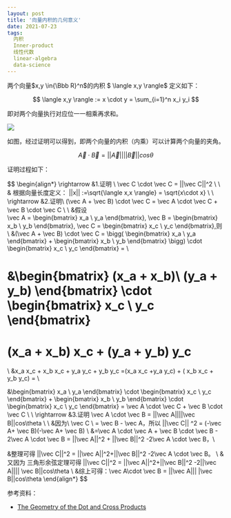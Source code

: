 ```yaml
---
layout: post
title: '向量内积的几何意义'
date: 2021-07-23
tags:
  内积
  Inner-product
  线性代数
  linear-algebra
  data-science
---
```




两个向量$x,y \in{\Bbb R}^n$的内积 $ \langle x,y  \rangle$​​ 定义如下：


$$
\langle x,y \rangle := x \cdot y = \sum_{i=1}^n x_i y_i
$$


即对两个向量执行对应位一一相乘再求和。



![](https://enpei-md.oss-cn-hangzhou.aliyuncs.com/img20210723164147.png?x-oss-process=style/wp)



如图，经过证明可以得到，即两个向量的内积（内乘）可以计算两个向量的夹角。


$$
\vec A \cdot \vec B = ||\vec A||||\vec B||cos\theta
$$


证明过程如下：


$$
\begin{align*}
\rightarrow &1.证明 \ \vec C \cdot \vec C = ||\vec C||^2 \\ \\
&
根据向量长度定义：
||x|| :=\sqrt{\langle x,x \rangle}   = \sqrt{x\cdot x}
\\ \\
\rightarrow &2.证明\ (\vec A + \vec B) \cdot \vec C = \vec A \cdot \vec C +  \vec B \cdot \vec C
\\ \\
&假设 \
\vec A = 
\begin{bmatrix}
x_a \\
y_a
\end{bmatrix},
\vec B = 
\begin{bmatrix}
x_b \\
y_b
\end{bmatrix},
\vec C = 
\begin{bmatrix}
x_c \\
y_c
\end{bmatrix},则 
\\
&(\vec A + \vec B) \cdot \vec C = 
\bigg(
\begin{bmatrix}
x_a \\
y_a
\end{bmatrix}
+
\begin{bmatrix}
x_b \\
y_b
\end{bmatrix}
\bigg)
\cdot
\begin{bmatrix}
x_c \\
y_c
\end{bmatrix}
= \\

&\begin{bmatrix}
(x_a + x_b)\\
(y_a + y_b)
\end{bmatrix}
\cdot
\begin{bmatrix}
x_c \\
y_c
\end{bmatrix}
=
(x_a + x_b) x_c +
(y_a + y_b) y_c 
=
\\
&x_a x_c + x_b x_c + y_a y_c + y_b y_c =(x_a x_c +y_a y_c) + ( x_b x_c + y_b y_c) =
\\

&\begin{bmatrix}
x_a \\
y_a
\end{bmatrix}
\cdot
\begin{bmatrix}
x_c \\
y_c
\end{bmatrix}
+
\begin{bmatrix}
x_b \\
y_b
\end{bmatrix}
\cdot
\begin{bmatrix}
x_c \\
y_c
\end{bmatrix}
= \vec A \cdot \vec C +  \vec B \cdot \vec C
\\ \\
\rightarrow &3.证明 \vec A \cdot \vec B = ||\vec A||||\vec B||cos\theta
\\ \\
&因为\ \vec C \  = \vec B - \vec A，所以 ||\vec C|| ^2 = (-\vec A+ \vec B)(-\vec A+ \vec B) \\
&=\vec A \cdot  \vec A  + \vec B \cdot \vec B - 2\vec A \cdot \vec B = ||\vec A||^2 + ||\vec B||^2 -2\vec A \cdot \vec B，\\

&整理可得 ||\vec C||^2 = ||\vec A||^2+||\vec B||^2 -2\vec A \cdot \vec B。
\\
&又因为 三角形余弦定理可得 ||\vec C||^2 = ||\vec A||^2+||\vec B||^2 -2||\vec A|||| \vec B||cos\theta
\\
&综上可得：\vec A\cdot \vec B = ||\vec A||| |\vec B||cos\theta
\end{align*}
$$






参考资料：

* [The Geometry of the Dot and Cross Products](https://www.maa.org/sites/default/files/images/images/upload_library/4/vol6/Dray2/Dray.pdf)

